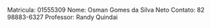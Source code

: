 Matricula: 01555309
Nome: Osman Gomes da Silva Neto
Contato: 82 98883-6327
Professor: Randy Quindai

